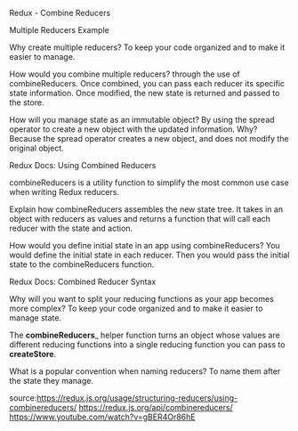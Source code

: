 Redux - Combine Reducers

Multiple Reducers Example

Why create multiple reducers? To keep your code organized and to make it easier to manage.

How would you combine multiple reducers? through the use of combineReducers. Once combined, you can pass each reducer its specific state information. Once modified, the new state is returned and passed to the store.

How will you manage state as an immutable object? By using the spread operator to create a new object with the updated information. Why? Because the spread operator creates a new object, and does not modify the original object.

Redux Docs: Using Combined Reducers

combineReducers is a utility function to simplify the most common use case when writing Redux reducers. 

Explain how combineReducers assembles the new state tree. It takes in an object with reducers as values and returns a function that will call each reducer with the state and action.

How would you define initial state in an app using combineReducers? You would define the initial state in each reducer. Then you would pass the initial state to the combineReducers function.

Redux Docs: Combined Reducer Syntax

Why will you want to split your reducing functions as your app becomes more complex? To keep your code organized and to make it easier to manage state.

The __combineReducers___ helper function turns an object whose values are different reducing functions into a single reducing function you can pass to __createStore__.

What is a popular convention when naming reducers? To name them after the state they manage.

source:https://redux.js.org/usage/structuring-reducers/using-combinereducers/
https://redux.js.org/api/combinereducers/
https://www.youtube.com/watch?v=gBER4Or86hE